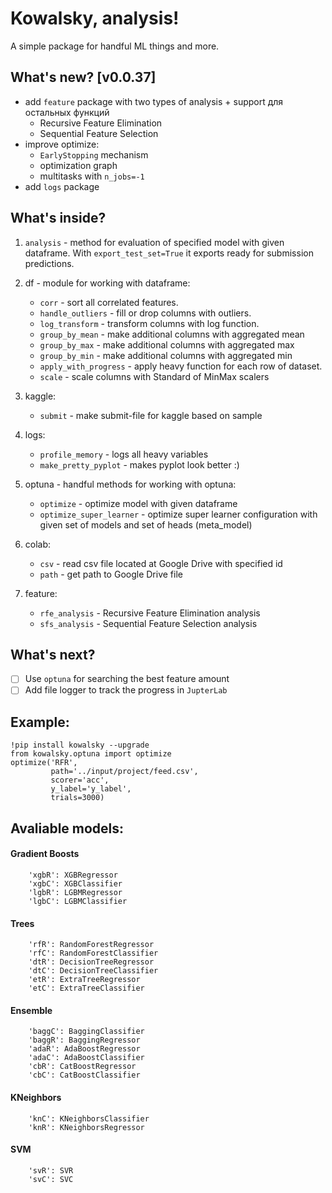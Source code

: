 # Kowalsky, analysis!

A simple package for handful ML things and more.

## What's new? [v0.0.37]
* add ```feature``` package with two types of analysis + support для остальных функций
   * Recursive Feature Elimination
   * Sequential Feature Selection
* improve optimize:
   * ```EarlyStopping``` mechanism
   * optimization graph
   * multitasks with ```n_jobs=-1```
* add ```logs``` package

## What's inside?

1. ```analysis``` - method for evaluation of specified model with
   given dataframe. With ```export_test_set=True``` it exports
   ready for submission predictions.
   
2. df - module for working with dataframe:
    * ```corr``` - sort all correlated features.
    * ```handle_outliers``` - fill or drop columns with outliers.
    * ```log_transform``` - transform columns with log function.
    * ```group_by_mean``` - make additional columns with aggregated mean
    * ```group_by_max``` - make additional columns with aggregated max
    * ```group_by_min``` - make additional columns with aggregated min
    * ```apply_with_progress``` - apply heavy function for each row of dataset.
    * ```scale``` - scale columns with Standard of MinMax scalers
    
3. kaggle:
    * ```submit``` - make submit-file for kaggle based on sample
    
4. logs:
    *  ```profile_memory``` - logs all heavy variables
    *  ```make_pretty_pyplot``` - makes pyplot look better :)
    
5. optuna - handful methods for working with optuna:
    * ```optimize``` - optimize model with given dataframe
    * ```optimize_super_learner``` - optimize super learner configuration
   with given set of models and set of heads (meta_model)
      
6. colab:
    *  ```csv``` - read csv file located at Google Drive with
       specified id
    *  ```path``` - get path to Google Drive file

7. feature:
    *  ```rfe_analysis``` - Recursive Feature Elimination analysis
    *  ```sfs_analysis``` - Sequential Feature Selection analysis
    
## What's next?

- [ ] Use ```optuna``` for searching the best feature amount
- [ ] Add file logger to track the progress in ```JupterLab```
   
## Example:
```
!pip install kowalsky --upgrade
from kowalsky.optuna import optimize
optimize('RFR',
         path='../input/project/feed.csv',
         scorer='acc',
         y_label='y_label',
         trials=3000)
```

## Avaliable models:
#### Gradient Boosts
```
    'xgbR': XGBRegressor
    'xgbC': XGBClassifier
    'lgbR': LGBMRegressor
    'lgbC': LGBMClassifier
```

#### Trees
```
    'rfR': RandomForestRegressor
    'rfC': RandomForestClassifier
    'dtR': DecisionTreeRegressor
    'dtC': DecisionTreeClassifier
    'etR': ExtraTreeRegressor
    'etC': ExtraTreeClassifier
```

#### Ensemble
```
    'baggC': BaggingClassifier
    'baggR': BaggingRegressor
    'adaR': AdaBoostRegressor
    'adaC': AdaBoostClassifier
    'cbR': CatBoostRegressor
    'cbC': CatBoostClassifier
```

#### KNeighbors
```
    'knC': KNeighborsClassifier
    'knR': KNeighborsRegressor
```

#### SVM
```
    'svR': SVR
    'svC': SVC
```
